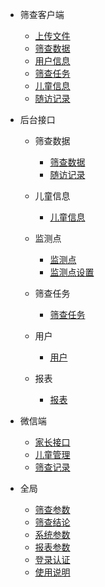 - 筛查客户端
    - [上传文件](/筛查客户端/上传文件.md)
    - [筛查数据](/筛查客户端/筛查数据.md)
    - [用户信息](/筛查客户端/用户信息.md)
    - [筛查任务](/筛查客户端/筛查任务.md)
    - [儿童信息](/筛查客户端/儿童信息.md)
    - [随访记录](/筛查客户端/随访记录.md)

- 后台接口
    - 筛查数据
        - [筛查数据](/业务后台/筛查数据/筛查数据.md)
        - [随访记录](/业务后台/筛查数据/随访记录.md)
        
    - 儿童信息
        - [儿童信息](/业务后台/儿童信息/儿童信息.md)
        
    - 监测点
        - [监测点](/业务后台/监测点/监测点.md)
        - [监测点设置](/业务后台/监测点/监测点设置.md)

    - 筛查任务
        - [筛查任务](/业务后台/筛查任务/筛查任务.md)
        
    - 用户
        - [用户](/业务后台/用户/用户.md)
    - 报表
        - [报表](/业务后台/报表/报表.md)

- 微信端
    - [家长接口](/微信端/家长接口.md)
    - [儿童管理](/微信端/儿童管理.md)
    - [筛查记录](/微信端/筛查记录.md)

- 全局
    - [筛查参数](/全局/筛查参数.md)
    - [筛查结论](/全局/筛查结论.md)
    - [系统参数](/全局/系统参数.md)
    - [报表参数](/全局/报表参数.md)
    - [登录认证](/全局/登录认证.md)
    - [使用说明](/全局/使用说明.md)